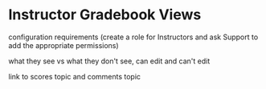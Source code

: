 # Instructor Gradebook Views

configuration requirements (create a role for Instructors and ask Support to add the appropriate permissions)

what they see vs what they don't see, can edit and can't edit

link to scores topic and comments topic
